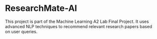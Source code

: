 # ResearchMate-AI
This project is part of the Machine Learning A2 Lab Final Project.  It uses advanced NLP techniques to recommend relevant research papers based on user queries.
